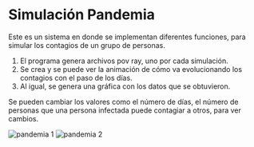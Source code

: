 # Simulación Pandemia

Este es un sistema en donde se implementan diferentes funciones, para simular los contagios de un grupo de personas.

1. El programa genera archivos pov ray, uno por cada simulación.
2. Se crea y se puede ver la animación de cómo va evolucionando los contagios con el paso de los días.
3. Al igual, se genera una gráfica con los datos que se obtuvieron.

Se pueden cambiar los valores como el número de días, el número de personas que una persona infectada puede contagiar a otros, para ver cambios.

![pandemia 1](https://github.com/user-attachments/assets/db960e11-34ac-4832-b0ac-3487380d7a07)
![pandemia 2](https://github.com/user-attachments/assets/6bad6c70-e686-4034-b4be-d3c65be5922c)
